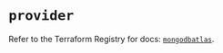 # `provider`

Refer to the Terraform Registry for docs: [`mongodbatlas`](https://registry.terraform.io/providers/mongodb/mongodbatlas/1.15.3/docs).
